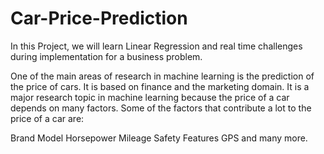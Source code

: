 # Car-Price-Prediction
In this Project, we will learn Linear Regression and real time challenges during implementation for a business problem.

One of the main areas of research in machine learning is the prediction of the price of cars. It is based on finance and the marketing domain. It is a major research topic in machine learning because the price of a car depends on many factors. Some of the factors that contribute a lot to the price of a car are:

Brand
Model
Horsepower
Mileage
Safety Features
GPS and many more.


